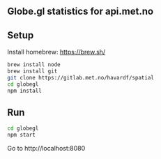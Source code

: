 ## Globe.gl statistics for api.met.no

## Setup

Install homebrew: https://brew.sh/

```bash
brew install node
brew install git
git clone https://gitlab.met.no/havardf/spatial
cd globegl
npm install
```

## Run

```bash
cd globegl
npm start
```

Go to http://localhost:8080